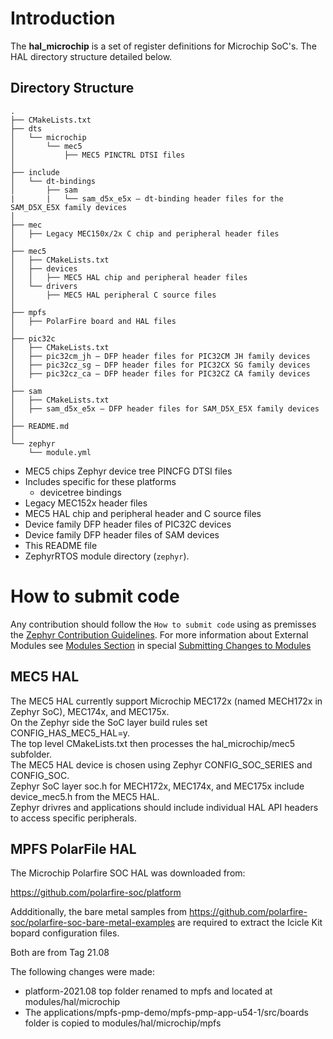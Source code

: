 # Introduction

The **hal_microchip** is a set of register definitions for Microchip SoC's.
The HAL directory structure detailed below.

## Directory Structure


```
.
├── CMakeLists.txt
├── dts
│   └── microchip
│       └── mec5
│           ├── MEC5 PINCTRL DTSI files
│
├── include
│   └── dt-bindings
│       ├── sam
|       |   └── sam_d5x_e5x — dt-binding header files for the SAM_D5X_E5X family devices
│
├── mec
│   ├── Legacy MEC150x/2x C chip and peripheral header files
│
├── mec5
│   ├── CMakeLists.txt
│   ├── devices
│   │   ├── MEC5 HAL chip and peripheral header files
│   └── drivers
│       ├── MEC5 HAL peripheral C source files
│
├── mpfs
│   ├── PolarFire board and HAL files
│
├── pic32c
│   ├── CMakeLists.txt
│   ├── pic32cm_jh — DFP header files for PIC32CM JH family devices
│   ├── pic32cz_sg — DFP header files for PIC32CX SG family devices
│   ├── pic32cz_ca — DFP header files for PIC32CZ CA family devices
│
├── sam
│   ├── CMakeLists.txt
│   ├── sam_d5x_e5x — DFP header files for SAM_D5X_E5X family devices
│
├── README.md
│
└── zephyr
    └── module.yml

```

 - MEC5 chips Zephyr device tree PINCFG DTSI files
 - Includes specific for these platforms
   - devicetree bindings
 - Legacy MEC152x header files
 - MEC5 HAL chip and peripheral header and C source files
 - Device family DFP header files of PIC32C devices
 - Device family DFP header files of SAM devices
 - This README file
 - ZephyrRTOS module directory (`zephyr`).

# How to submit code

Any contribution should follow the `How to submit code` using as premisses the
[Zephyr Contribution Guidelines](https://docs.zephyrproject.org/latest/contribute/index.html).
For more information about External Modules see
[Modules Section](https://docs.zephyrproject.org/latest/develop/modules.html) in special
[Submitting Changes to Modules](https://docs.zephyrproject.org/latest/develop/modules.html#submitting-changes-to-modules)

## MEC5 HAL
The MEC5 HAL currently support Microchip MEC172x (named MECH172x in Zephyr SoC), MEC174x, and MEC175x.<br/>
On the Zephyr side the SoC layer build rules set CONFIG_HAS_MEC5_HAL=y.<br/>
The top level CMakeLists.txt then processes the hal_microchip/mec5 subfolder.<br/>
The MEC5 HAL device is chosen using Zephyr CONFIG_SOC_SERIES and CONFIG_SOC.<br/>
Zephyr SoC layer soc.h for MECH172x, MEC174x, and MEC175x include device_mec5.h from the MEC5 HAL.<br/>
Zephyr drivres and applications should include individual HAL API headers to access specific peripherals.<br/>

## MPFS PolarFile HAL
The Microchip Polarfire SOC HAL was downloaded from:

https://github.com/polarfire-soc/platform

Addditionally, the bare metal samples from https://github.com/polarfire-soc/polarfire-soc-bare-metal-examples
are required to extract the Icicle Kit bopard configuration files.

Both are from Tag 21.08

The following changes were made:

 - platform-2021.08 top folder renamed to mpfs and located at modules/hal/microchip
 - The applications/mpfs-pmp-demo/mpfs-pmp-app-u54-1/src/boards folder is copied to modules/hal/microchip/mpfs

